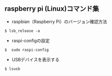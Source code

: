 ## raspberry pi (Linux)コマンド集

- raspbian（Raspberry Pi）のバージョン確認方法  

```
$ lsb_release -a
```

- raspi-configの設定  

```
$  sudo raspi-config
```

- USBデバイスを表示する

```
$ lsusb
```



